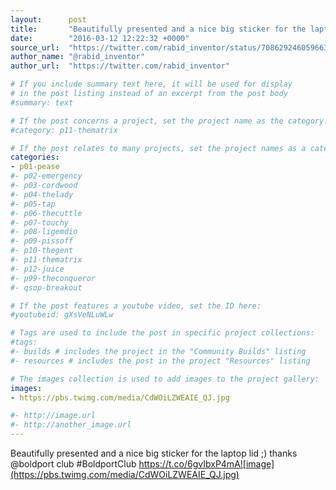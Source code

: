 ```yaml
---
layout:      post
title:       "Beautifully presented and a nice big sticker for the laptop lid ;) thanks @boldport club #BoldportClub"
date:        "2016-03-12 12:22:32 +0000"
source_url:  "https://twitter.com/rabid_inventor/status/708629246059663361"
author_name: "@rabid_inventor"
author_url:  "https://twitter.com/rabid_inventor"

# If you include summary text here, it will be used for display
# in the post listing instead of an excerpt from the post body
#summary: text

# If the post concerns a project, set the project name as the category:
#category: p11-thematrix

# If the post relates to many projects, set the project names as a categories array:
categories:
- p01-pease
#- p02-emergency
#- p03-cordwood
#- p04-thelady
#- p05-tap
#- p06-thecuttle
#- p07-touchy
#- p08-ligemdio
#- p09-pissoff
#- p10-thegent
#- p11-thematrix
#- p12-juice
#- p99-theconqueror
#- qsop-breakout

# If the post features a youtube video, set the ID here:
#youtubeid: gXsVeNLuWLw

# Tags are used to include the post in specific project collections:
#tags:
#- builds # includes the project in the "Community Builds" listing
#- resources # includes the post in the project "Resources" listing

# The images collection is used to add images to the project gallery:
images:
- https://pbs.twimg.com/media/CdWOiLZWEAIE_QJ.jpg

#- http://image.url
#- http://another_image.url
---
```


Beautifully presented and a nice big sticker for the laptop lid ;) thanks @boldport club #BoldportClub https://t.co/6gvIbxP4mA![image](https://pbs.twimg.com/media/CdWOiLZWEAIE_QJ.jpg)


